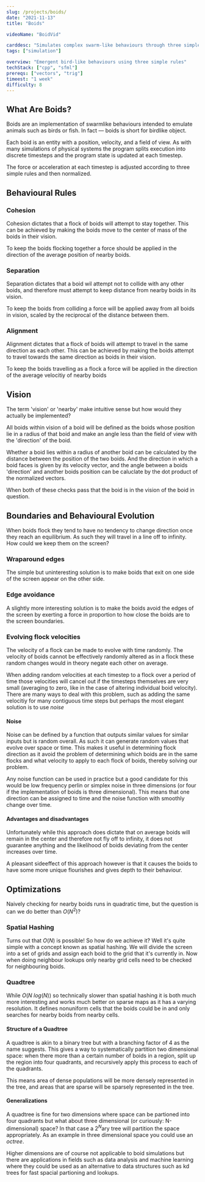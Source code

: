```yaml
---
slug: /projects/boids/
date: "2021-11-13"
title: "Boids"

videoName: "BoidVid"

carddesc: "Simulates complex swarm-like behaviours through three simple rules. An example of emergent behaviour."
tags: ["simulation"]

overview: "Emergent bird-like behaviours using three simple rules"
techStack: ["cpp", "sfml"]
prereqs: ["vectors", "trig"]
timeest: "1 week"
difficulty: 8
---
```


## What Are Boids?
Boids are an implementation of swarmlike behaviours intended to emulate animals such as birds or fish. In fact &#8212; boids is short for birdlike object.

Each boid is an entity with a position, velocity, and a field of view. As with many simulations of physical systems the program splits execution into discrete timesteps and the program state is updated at each timestep.

The force or acceleration at each timestep is adjusted according to three simple rules and then normalized.

## Behavioural Rules
### Cohesion
Cohesion dictates that a flock of boids will attempt to stay together. This can be achieved by making the boids move to the center of mass of the boids in their vision.

To keep the boids flocking together a force should be applied in the direction of the average position of nearby boids.

### Separation
Separation dictates that a boid wil attempt not to collide with any other boids, and therefore must attempt to keep distance from nearby boids in its vision.

To keep the boids from colliding a force will be applied away from all boids in vision, scaled by the reciprocal of the distance between them.

### Alignment
Alignment dictates that a flock of boids will attempt to travel in the same direction as each other. This can be achieved by making the boids attempt to travel towards the same direction as boids in their vision.

To keep the boids travelling as a flock a force will be applied in the direction of the average velocitiy of nearby boids

## Vision
The term 'vision' or 'nearby' make intuitive sense but how would they actually be implemented?

All boids within vision of a boid will be defined as the boids whose position lie in a radius of that boid and make an angle less than the field of view with the 'direction' of the boid. 

Whether a boid lies within a radius of another boid can be calculated by the distance between the position of the two boids. And the direction in which a boid faces is given by its velocity vector, and the angle between a boids 'direction' and another boids position can be caluclate by the dot product of the normalized vectors.

When both of these checks pass that the boid is in the vision of the boid in question.

## Boundaries and Behavioural Evolution
When boids flock they tend to have no tendency to change direction once they reach an equilibrium. As such they will travel in a line off to infinity. How could we keep them on the screen?

### Wraparound edges
The simple but uninteresting solution is to make boids that exit on one side of the screen appear on the other side.

### Edge avoidance
A slightly more interesting solution is to make the boids avoid the edges of the screen by exerting a force in proportion to how close the boids are to the screen boundaries.

### Evolving flock velocities
The velocity of a flock can be made to evolve with time randomly. The velocity of boids cannot be effectively randomly altered as in a flock these random changes would in theory negate each other on average.

When adding random velocities at each timestep to a flock over a period of time those velocities will cancel out if the timesteps themselves are very small (averaging to zero, like in the case of altering individual boid velocity). There are many ways to deal with this problem, such as adding the same velocitiy for many contiguous time steps but perhaps the most elegant solution is to use *noise*

#### Noise
Noise can be defined by a function that outputs similar values for similar inputs but is random overall. As such it can generate random values that evolve over space or time. This makes it useful in determining flock direction as it avoid the problem of determining which boids are in the same flocks and what velocity to apply to each flock of boids, thereby solving our problem.

Any noise function can be used in practice but a good candidate for this would be low frequency perlin or simplex noise in three dimensions (or four if the implementation of boids is three dimensional). This means that one direction can be assigned to time and the noise function with smoothly change over time.

#### Advantages and disadvantages
Unfortunately while this approach does dictate that on average boids will remain in the center and therefore not fly off to infinity, it does not guarantee anything and the likelihood of boids deviating from the center increases over time.

A pleasant sideeffect of this approach however is that it causes the boids to have some more unique flourishes and gives depth to their behaviour.

## Optimizations
Naively checking for nearby boids runs in quadratic time, but the question is can we do better than $O(N^{2})$?

### Spatial Hashing
Turns out that $O(N)$ is possible! So how do we achieve it? Well it's quite simple with a concept known as spatial hashing. We will divide the screen into a set of grids and assign each boid to the grid that it's currently in. Now when doing neighbour lookups only nearby grid cells need to be checked for neighbouring boids.

### Quadtree
While $O(N\ log(N))$ so technically slower than spatial hashing it is both much more interesting and works much better on sparse maps as it has a varying resolution. It defines nonuniform cells that the boids could be in and only searches for nearby boids from nearby cells.

#### Structure of a Quadtree
A quadtree is akin to a binary tree but with a branching factor of 4 as the name suggests. This gives a way to systematically partition two dimensional space: when there more than a certain number of boids in a region, split up the region into four quadrants, and recursively apply this process to each of the quadrants.

This means area of dense populations will be more densely represented in the tree, and areas that are sparse will be sparsely represented in the tree.

#### Generalizations
A quadtree is fine for two dimensions where space can be partioned into four quadrants but what about three dimensional (or curiously: N-dimensional) space? In that case a $2^{N}$ary tree will partition the space appropriately. As an example in three dimensional space you could use an *octree*.

Higher dimensions are of course not applicable to boid simulations but there are applications in fields such as data analysis and machine learning where they could be used as an alternative to data structures such as kd trees for fast spacial partioning and lookups.
